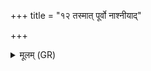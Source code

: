 +++
title = "१२ तस्मात् पूर्वो नाश्नीयाद्"

+++
<details><summary>मूलम् (GR)</summary>

तस्मात् पूर्वो नाश्नीयाद् अशितावत्य् अश्नीयात् तद् व्रतम् ॥
</details>